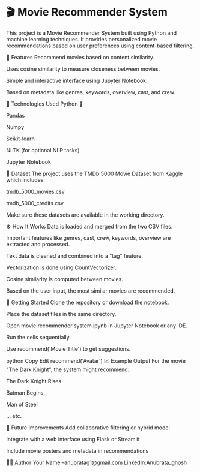 # 🎬 Movie Recommender System
This project is a Movie Recommender System built using Python and machine learning techniques. It provides personalized movie recommendations based on user preferences using content-based filtering.

📌 Features
Recommend movies based on content similarity.

Uses cosine similarity to measure closeness between movies.

Simple and interactive interface using Jupyter Notebook.

Based on metadata like genres, keywords, overview, cast, and crew.

🧠 Technologies Used
Python 🐍

Pandas

Numpy

Scikit-learn

NLTK (for optional NLP tasks)

Jupyter Notebook

📂 Dataset
The project uses the TMDb 5000 Movie Dataset from Kaggle which includes:

tmdb_5000_movies.csv

tmdb_5000_credits.csv

Make sure these datasets are available in the working directory.

⚙️ How It Works
Data is loaded and merged from the two CSV files.

Important features like genres, cast, crew, keywords, overview are extracted and processed.

Text data is cleaned and combined into a "tag" feature.

Vectorization is done using CountVectorizer.

Cosine similarity is computed between movies.

Based on the user input, the most similar movies are recommended.

🚀 Getting Started
Clone the repository or download the notebook.

Place the dataset files in the same directory.

Open movie recommender system.ipynb in Jupyter Notebook or any IDE.

Run the cells sequentially.

Use recommend('Movie Title') to get suggestions.

python
Copy
Edit
recommend('Avatar')
📈 Example Output
For the movie "The Dark Knight", the system might recommend:

The Dark Knight Rises

Batman Begins

Man of Steel

... etc.

📌 Future Improvements
Add collaborative filtering or hybrid model

Integrate with a web interface using Flask or Streamlit

Include movie posters and metadata in recommendations

🧑‍💻 Author
Your Name –anubratag1@gmail.com
LinkedIn:Anubrata_ghosh

